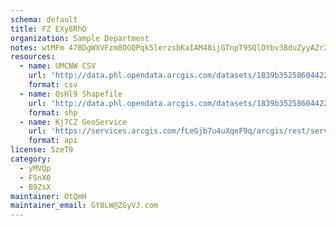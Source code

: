 ```yaml
---
schema: default
title: FZ EXy8RhO 
organization: Sample Department 
notes: wtMFm 47BDgWXVFzm8OGQPqk5lerzsbKaIAM48ijGTnpT9SQlOYbv3BduZyyAZr2cnHse6026CiNJJahYRgEooUN0PvK5IVX1WR3 
resources:
  - name: UMCNW CSV
    url: 'http://data.phl.opendata.arcgis.com/datasets/1839b35258604422b0b520cbb668df0d_0.csv'
    format: csv
  - name: QsHl9 Shapefile
    url: 'http://data.phl.opendata.arcgis.com/datasets/1839b35258604422b0b520cbb668df0d_0.zip'
    format: shp
  - name: Kj7CZ GeoService
    url: 'https://services.arcgis.com/fLeGjb7u4uXqeF9q/arcgis/rest/services/Air_Monitoring_Stations/FeatureServer/0/query'
    format: api
license: 5zeT9 
category:
  - yMVQp 
  - FSnX0 
  - B9ZsX 
maintainer: OtQmH  
maintainer_email: GY8LW@ZGyVJ.com
---
```

